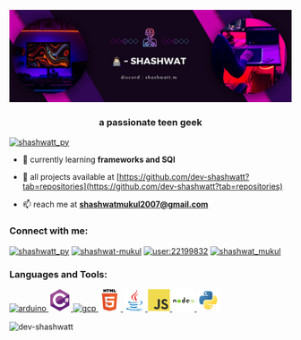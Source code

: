 ![logo](https://github.com/dev-shashwatt/dev-shashwatt/blob/main/IMG_1136.jpeg)
<h3 align="center">a passionate teen geek</h3>

<p align="left"> <a href="https://twitter.com/shashwatt_py" target="blank"><img src="https://img.shields.io/twitter/follow/shashwatt_py?logo=twitter&style=for-the-badge" alt="shashwatt_py" /></a> </p>

- 🌱 currently learning **frameworks and SQl**

- 📂 all projects available at [https://github.com/dev-shashwatt?tab=repositories](https://github.com/dev-shashwatt?tab=repositories)

- 📫 reach me at **shashwatmukul2007@gmail.com**

<h3 align="left">Connect with me:</h3>
<p align="left">
<a href="https://twitter.com/shashwatt_py" target="blank"><img align="center" src="https://raw.githubusercontent.com/rahuldkjain/github-profile-readme-generator/master/src/images/icons/Social/twitter.svg" alt="shashwatt_py" height="30" width="40" /></a>
<a href="https://linkedin.com/in/shashwat-mukul" target="blank"><img align="center" src="https://raw.githubusercontent.com/rahuldkjain/github-profile-readme-generator/master/src/images/icons/Social/linked-in-alt.svg" alt="shashwat-mukul" height="30" width="40" /></a>
<a href="https://stackoverflow.com/users/user:22199832" target="blank"><img align="center" src="https://raw.githubusercontent.com/rahuldkjain/github-profile-readme-generator/master/src/images/icons/Social/stack-overflow.svg" alt="user:22199832" height="30" width="40" /></a>
<a href="https://instagram.com/shashwat_mukul" target="blank"><img align="center" src="https://raw.githubusercontent.com/rahuldkjain/github-profile-readme-generator/master/src/images/icons/Social/instagram.svg" alt="shashwat_mukul" height="30" width="40" /></a>
</p>

<h3 align="left">Languages and Tools:</h3>
<p align="left"> <a href="https://www.arduino.cc/" target="_blank" rel="noreferrer"> <img src="https://cdn.worldvectorlogo.com/logos/arduino-1.svg" alt="arduino" width="40" height="40"/> </a> <a href="https://www.w3schools.com/cs/" target="_blank" rel="noreferrer"> <img src="https://raw.githubusercontent.com/devicons/devicon/master/icons/csharp/csharp-original.svg" alt="csharp" width="40" height="40"/> </a> <a href="https://cloud.google.com" target="_blank" rel="noreferrer"> <img src="https://www.vectorlogo.zone/logos/google_cloud/google_cloud-icon.svg" alt="gcp" width="40" height="40"/> </a> <a href="https://www.w3.org/html/" target="_blank" rel="noreferrer"> <img src="https://raw.githubusercontent.com/devicons/devicon/master/icons/html5/html5-original-wordmark.svg" alt="html5" width="40" height="40"/> </a> <a href="https://www.java.com" target="_blank" rel="noreferrer"> <img src="https://raw.githubusercontent.com/devicons/devicon/master/icons/java/java-original.svg" alt="java" width="40" height="40"/> </a> <a href="https://developer.mozilla.org/en-US/docs/Web/JavaScript" target="_blank" rel="noreferrer"> <img src="https://raw.githubusercontent.com/devicons/devicon/master/icons/javascript/javascript-original.svg" alt="javascript" width="40" height="40"/> </a> <a href="https://nodejs.org" target="_blank" rel="noreferrer"> <img src="https://raw.githubusercontent.com/devicons/devicon/master/icons/nodejs/nodejs-original-wordmark.svg" alt="nodejs" width="40" height="40"/> </a> <a href="https://www.python.org" target="_blank" rel="noreferrer"> <img src="https://raw.githubusercontent.com/devicons/devicon/master/icons/python/python-original.svg" alt="python" width="40" height="40"/> </a> </p>

<p><img align="center" src="https://github-readme-streak-stats.herokuapp.com/?user=dev-shashwatt&" alt="dev-shashwatt" /></p>
